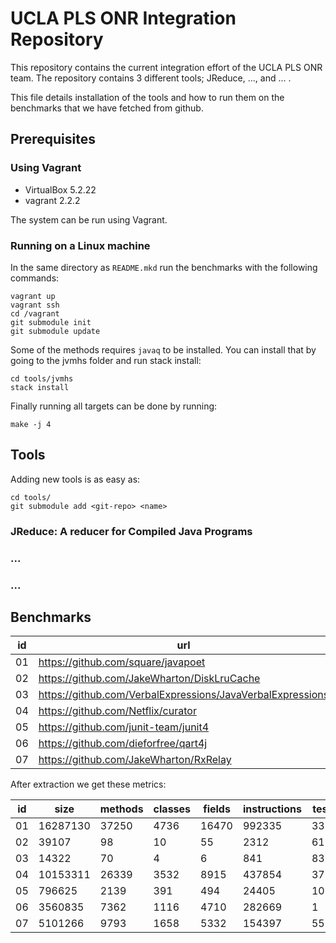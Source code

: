 # UCLA PLS ONR Integration Repository

This repository contains the current integration effort of the UCLA PLS ONR
team. The repository contains 3 different tools; JReduce, ..., and ... .

This file details installation of the tools and how to run them on the
benchmarks that we have fetched from github.

## Prerequisites

### Using Vagrant

- VirtualBox 5.2.22
- vagrant 2.2.2

The system can be run using Vagrant.

### Running on a Linux machine

In the same directory as `README.mkd` run the benchmarks with the following
commands:

```
vagrant up
vagrant ssh
cd /vagrant
git submodule init
git submodule update
```

Some of the methods requires `javaq` to be installed. You can install
that by going to the jvmhs folder and run stack install:

```
cd tools/jvmhs
stack install
```

Finally running all targets can be done by running:

```
make -j 4
```

## Tools

Adding new tools is as easy as:

```
cd tools/
git submodule add <git-repo> <name>
```

### JReduce: A reducer for Compiled Java Programs

### ...
 
### ...

## Benchmarks

| id | url                                                        | rev                                        |
| -- | ---                                                        | ---                                        |
| 01 | https://github.com/square/javapoet                         | `791cb9631ab76fc07bf8825f23464ecd616acccc` |
| 02 | https://github.com/JakeWharton/DiskLruCache                | `3e016356cfc7e5f9644a7a732fe0223e9742e024` |
| 03 | https://github.com/VerbalExpressions/JavaVerbalExpressions | `4ee34e6c96ea2cf8335e3b425afa44c535229347` |
| 04 | https://github.com/Netflix/curator                         | `7fa8c085f45977be1db980731f4faf580925db08` |
| 05 | https://github.com/junit-team/junit4                       | `67d424b26f061c57a0a625a8be2b0c68f7a413b4` |
| 06 | https://github.com/dieforfree/qart4j                       | `70b9abb2d458848b9212da8229c584ebc0e3047b` |
| 07 | https://github.com/JakeWharton/RxRelay                     | `82db28c4126f4cec6d762804c38adb1b95475b3c` |

After extraction we get these metrics: 

| id |     size | methods | classes | fields | instructions | tests |
| -- |      --- |     --- |     --- |    --- |          --- |   --- |
| 01 | 16287130 |   37250 |    4736 |  16470 |       992335 |   338 |
| 02 |    39107 |      98 |      10 |     55 |         2312 |    61 |
| 03 |    14322 |      70 |       4 |      6 |          841 |    83 |
| 04 | 10153311 |   26339 |    3532 |   8915 |       437854 |    37 |
| 05 |   796625 |    2139 |     391 |    494 |        24405 |  1076 |
| 06 |  3560835 |    7362 |    1116 |   4710 |       282669 |     1 |
| 07 |  5101266 |    9793 |    1658 |   5332 |       154397 |    55 |


